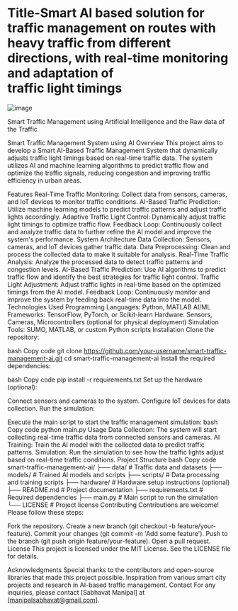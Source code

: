 # Title-Smart Al based solution for traffic management on routes with heavy traffic from different directions, with real-time monitoring and adaptation of traffic light timings
![image](https://github.com/user-attachments/assets/6771921c-9e32-45bf-a50e-75fcf53a1fd2)

Smart Traffic Management using Artificial Intelligence and the Raw data of the Traffic 

Smart Traffic Management System using AI
Overview
This project aims to develop a Smart AI-Based Traffic Management System that dynamically adjusts traffic light timings based on real-time traffic data. The system utilizes AI and machine learning algorithms to predict traffic flow and optimize the traffic signals, reducing congestion and improving traffic efficiency in urban areas.

Features
Real-Time Traffic Monitoring: Collect data from sensors, cameras, and IoT devices to monitor traffic conditions.
AI-Based Traffic Prediction: Utilize machine learning models to predict traffic patterns and adjust traffic lights accordingly.
Adaptive Traffic Light Control: Dynamically adjust traffic light timings to optimize traffic flow.
Feedback Loop: Continuously collect and analyze traffic data to further refine the AI model and improve the system's performance.
System Architecture
Data Collection: Sensors, cameras, and IoT devices gather traffic data.
Data Preprocessing: Clean and process the collected data to make it suitable for analysis.
Real-Time Traffic Analysis: Analyze the processed data to detect traffic patterns and congestion levels.
AI-Based Traffic Prediction: Use AI algorithms to predict traffic flow and identify the best strategies for traffic light control.
Traffic Light Adjustment: Adjust traffic lights in real-time based on the optimized timings from the AI model.
Feedback Loop: Continuously monitor and improve the system by feeding back real-time data into the model.
Technologies Used
Programming Languages: Python, MATLAB
AI/ML Frameworks: TensorFlow, PyTorch, or Scikit-learn
Hardware: Sensors, Cameras, Microcontrollers (optional for physical deployment)
Simulation Tools: SUMO, MATLAB, or custom Python scripts
Installation
Clone the repository:

bash
Copy code
git clone https://github.com/your-username/smart-traffic-management-ai.git
cd smart-traffic-management-ai
Install the required dependencies:

bash
Copy code
pip install -r requirements.txt
Set up the hardware (optional):

Connect sensors and cameras to the system.
Configure IoT devices for data collection.
Run the simulation:

Execute the main script to start the traffic management simulation:
bash
Copy code
python main.py
Usage
Data Collection: The system will start collecting real-time traffic data from connected sensors and cameras.
AI Training: Train the AI model with the collected data to predict traffic patterns.
Simulation: Run the simulation to see how the traffic lights adjust based on real-time traffic conditions.
Project Structure
bash
Copy code
smart-traffic-management-ai/
├── data/                   # Traffic data and datasets
├── models/                 # Trained AI models and scripts
├── scripts/                # Data processing and training scripts
├── hardware/               # Hardware setup instructions (optional)
├── README.md               # Project documentation
├── requirements.txt        # Required dependencies
├── main.py                 # Main script to run the simulation
└── LICENSE                 # Project license
Contributing
Contributions are welcome! Please follow these steps:

Fork the repository.
Create a new branch (git checkout -b feature/your-feature).
Commit your changes (git commit -m 'Add some feature').
Push to the branch (git push origin feature/your-feature).
Open a pull request.
License
This project is licensed under the MIT License. See the LICENSE file for details.

Acknowledgments
Special thanks to the contributors and open-source libraries that made this project possible.
Inspiration from various smart city projects and research in AI-based traffic management.
Contact
For any inquiries, please contact [Sabhavat Manipal] at [manipalsabhavat@gmail.com].
